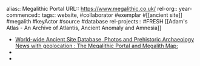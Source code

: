 alias:: Megalithic Portal
URL:: https://www.megalithic.co.uk/
rel-org::
year-commenced::
tags:: website, #collaborator #exemplar #[[ancient site]] #megalith #keyActor #source #database 
rel-projects:: #FRESH [[Adam's Atlas - An Archive of Atlantis, Ancient Anomaly and Amnesia]] 


- [World-wide Ancient Site Database, Photos and Prehistoric Archaeology News with geolocation : The Megalithic Portal and Megalith Map:](https://www.megalithic.co.uk/)
-
-
